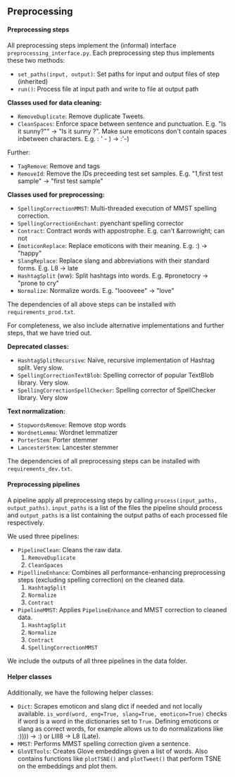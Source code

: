 ## Preprocessing
#### Preprocessing steps
All preprocessing steps implement the (informal) interface ```preprocessing_interface.py```. Each preprocessing step thus implements these two methods:
 - ```set_paths(input, output)```: Set paths for input and output files of step (inherited)
 - ```run()```: Process file at input path and write to file at output path

**Classes used for data cleaning:**
 - ```RemoveDuplicate```: Remove duplicate Tweets.
 - ```CleanSpaces```: Enforce space between sentence and punctuation. E.g. "Is it sunny?"" &rightarrow; "Is it sunny ?". Make sure emoticons don't contain spaces inbetween characters. E.g. : ' - )  &rightarrow;  :'-)

Further:
 - ```TagRemove```: Remove <url> and <user> tags
 - ```RemoveId```: Remove the IDs preceeding test set samples. E.g. "1,first test sample" &rightarrow; "first test sample"

**Classes used for preprocessing:**
 - ```SpellingCorrectionMMST```: Multi-threaded execution of MMST spelling correction.
 - ```SpellingCorrectionEnchant```: pyenchant spelling corrector
 - ```Contract```: Contract words with appostrophe. E.g. can't &arrowright; can not
 - ```EmoticonReplace```: Replace emoticons with their meaning. E.g. :) &rightarrow; "happy"
 - ```SlangReplace```: Replace slang and abbreviations with their standard forms. E.g. L8 &rightarrow; late
 - ```HashtagSplit``` (ww): Split hashtags into words. E.g. #pronetocry &rightarrow; "prone to cry"
 - ```Normalize```: Normalize words. E.g. "loooveee" &rightarrow; "love"

The dependencies of all above steps can be installed with ```requirements_prod.txt```.

For completeness, we also include alternative implementations and further steps, that we have tried out.

**Deprecated classes:**
 - ```HashtagSplitRecursive```: Naïve, recursive implementation of Hashtag split. Very slow.
 - ```SpellingCorrectionTextBlob```: Spelling corrector of popular TextBlob library. Very slow.
 - ```SpellingCorrectionSpellChecker```: Spelling corrector of SpellChecker library. Very slow

**Text normalization:**
 - ```StopwordsRemove```: Remove stop words
 - ```WordnetLemma```: Wordnet lemmatizer
 - ```PorterStem```: Porter stemmer
- ```LancesterStem```: Lancester stemmer

The dependencies of all preprocessing steps can be installed with ```requirements_dev.txt```.


#### Preprocessing pipelines
A pipeline apply all preprocessing steps by calling ```process(input_paths, output_paths)```. ```input_paths``` is a list of the files the pipeline should process and ```output_paths``` is a list containing the output paths of each processed file respectively.

We used three pipelines:
 - ```PipelineClean```: Cleans the raw data.
    1. ```RemoveDuplicate```
    2. ```CleanSpaces```
 - ```PipellineEnhance```: Combines all performance-enhancing preprocessing steps (excluding spelling correction) on the cleaned data.
    1. ```HashtagSplit```
    2. ```Normalize```
    3. ```Contract```
 - ```PipelineMMST```: Applies ```PipelineEnhance``` and MMST correction to cleaned data.
    1. ```HashtagSplit```
    2. ```Normalize```
    3. ```Contract```
    4. ```SpellingCorrectionMMST```

We include the outputs of all three pipelines in the data folder.


#### Helper classes
Additionally, we have the following helper classes:
 - ```Dict```: Scrapes emoticon and slang dict if needed and not locally available. ```is_word(word, eng=True, slang=True, emoticon=True)``` checks if word is a word in the dictionaries set to ```True```. Defining emoticons or slang as correct words, for example allows us to do normalizations like :)))) &rightarrow; :) or Llll8 &rightarrow; L8 (Late).
 - ```MMST```: Performs MMST spelling correction given a sentence.
 - ```GloVETools```: Creates Glove embeddings given a list of words. Also contains functions like ```plotTSNE()``` and ```plotTweet()``` that perform TSNE on the embeddings and plot them.
